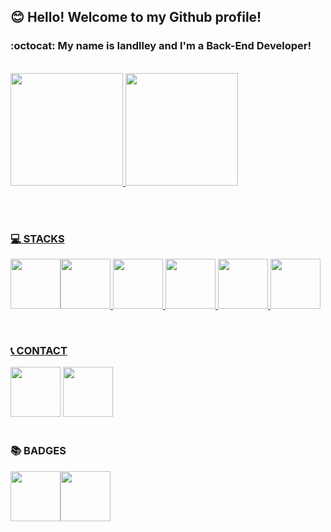## :blush: Hello! Welcome to my Github profile!
### :octocat: My name is Iandlley and I'm a Back-End Developer!

<br>

<div>
<a href="https://github.com/Iandlley">
  <img height="180em" src="https://github-readme-stats.vercel.app/api?username=Iandlley&show_icons=true&theme=dracula&include_all_commits=true&count_private=true"/>
  <img height="180em" src="https://github-readme-stats.vercel.app/api/top-langs/?username=Iandlley&layout=compact&langs_count=7&theme=dracula"/>
</div>

<br><br>
  
### :computer: STACKS

<img src="https://cdn.jsdelivr.net/gh/devicons/devicon/icons/nodejs/nodejs-original-wordmark.svg" width="80" height="80"/><img src="https://cdn.jsdelivr.net/gh/devicons/devicon/icons/javascript/javascript-original.svg" width="80" height="80"/> <img src="https://cdn.jsdelivr.net/gh/devicons/devicon/icons/java/java-original-wordmark.svg" width="80" height="80"/> <img src="https://cdn.jsdelivr.net/gh/devicons/devicon/icons/html5/html5-original-wordmark.svg" width="80" height="80"/> <img src="https://cdn.jsdelivr.net/gh/devicons/devicon/icons/css3/css3-original-wordmark.svg" width="80" height="80"/> <img src="https://cdn.jsdelivr.net/gh/devicons/devicon/icons/mysql/mysql-original-wordmark.svg" width="80" height="80"/>

<br>
  
### :telephone_receiver: CONTACT

<div>
  <a href="https://www.linkedin.com/in/iandlley-webdeveloper/" target="_blank"><img src="https://cdn.jsdelivr.net/gh/devicons/devicon/icons/linkedin/linkedin-original.svg" width="80" height="80" target="_blank"></a>
  <a href="https://www.facebook.com/profile.php?id=100009538581015" target="_blank"><img src="https://cdn.jsdelivr.net/gh/devicons/devicon/icons/facebook/facebook-original.svg" width="80" height="80" target="_blank"></a>  
</div>
  
<br>

### :books: BADGES

  <img src="https://user-images.githubusercontent.com/105615079/188028335-431466fd-125c-4bc0-bda7-ca8de1fea680.png" width="80" height="80"/><img src="https://user-images.githubusercontent.com/105615079/188028507-a600249a-cf75-426e-861e-99f92409db58.png" width="80" height="80"/>



